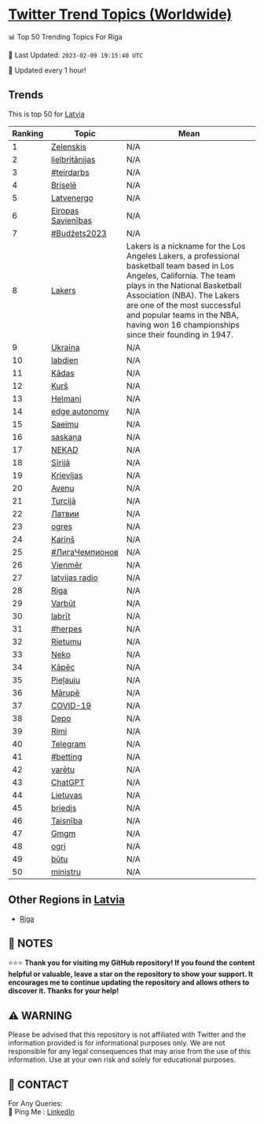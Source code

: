 [Twitter Trend Topics (Worldwide)](https://github.com/ErcinDedeoglu/Twitter-Trend-Topics)
==========


📊 Top 50 Trending Topics For Riga

📆 Last Updated: `2023-02-09 19:15:40 UTC`

🔧 Updated every 1 hour!


## Trends

This is top 50 for [Latvia](</Latvia>)

| Ranking | Topic | Mean |
| ------- | ------------ | ------------ |
| 1 | [Zelenskis](http://twitter.com/search?q=Zelenskis) | N/A |
| 2 | [lielbritānijas](http://twitter.com/search?q=lielbrit%c4%81nijas) | N/A |
| 3 | [#teirdarbs](http://twitter.com/search?q=%23teirdarbs) | N/A |
| 4 | [Briselē](http://twitter.com/search?q=Brisel%c4%93) | N/A |
| 5 | [Latvenergo](http://twitter.com/search?q=Latvenergo) | N/A |
| 6 | [Eiropas Savienības](http://twitter.com/search?q=Eiropas+Savien%c4%abbas) | N/A |
| 7 | [#Budžets2023](http://twitter.com/search?q=%23Bud%c5%beets2023) | N/A |
| 8 | [Lakers](http://twitter.com/search?q=Lakers) | Lakers is a nickname for the Los Angeles Lakers, a professional basketball team based in Los Angeles, California. The team plays in the National Basketball Association (NBA). The Lakers are one of the most successful and popular teams in the NBA, having won 16 championships since their founding in 1947. |
| 9 | [Ukraina](http://twitter.com/search?q=Ukraina) | N/A |
| 10 | [labdien](http://twitter.com/search?q=labdien) | N/A |
| 11 | [Kādas](http://twitter.com/search?q=K%c4%81das) | N/A |
| 12 | [Kurš](http://twitter.com/search?q=Kur%c5%a1) | N/A |
| 13 | [Helmani](http://twitter.com/search?q=Helmani) | N/A |
| 14 | [edge autonomy](http://twitter.com/search?q=edge+autonomy) | N/A |
| 15 | [Saeimu](http://twitter.com/search?q=Saeimu) | N/A |
| 16 | [saskaņa](http://twitter.com/search?q=saska%c5%86a) | N/A |
| 17 | [NEKAD](http://twitter.com/search?q=NEKAD) | N/A |
| 18 | [Sīrijā](http://twitter.com/search?q=S%c4%abrij%c4%81) | N/A |
| 19 | [Krievijas](http://twitter.com/search?q=Krievijas) | N/A |
| 20 | [Avenu](http://twitter.com/search?q=Avenu) | N/A |
| 21 | [Turcijā](http://twitter.com/search?q=Turcij%c4%81) | N/A |
| 22 | [Латвии](http://twitter.com/search?q=%d0%9b%d0%b0%d1%82%d0%b2%d0%b8%d0%b8) | N/A |
| 23 | [ogres](http://twitter.com/search?q=ogres) | N/A |
| 24 | [Kariņš](http://twitter.com/search?q=Kari%c5%86%c5%a1) | N/A |
| 25 | [#ЛигаЧемпионов](http://twitter.com/search?q=%23%d0%9b%d0%b8%d0%b3%d0%b0%d0%a7%d0%b5%d0%bc%d0%bf%d0%b8%d0%be%d0%bd%d0%be%d0%b2) | N/A |
| 26 | [Vienmēr](http://twitter.com/search?q=Vienm%c4%93r) | N/A |
| 27 | [latvijas radio](http://twitter.com/search?q=latvijas+radio) | N/A |
| 28 | [Riga](http://twitter.com/search?q=Riga) | N/A |
| 29 | [Varbūt](http://twitter.com/search?q=Varb%c5%abt) | N/A |
| 30 | [labrīt](http://twitter.com/search?q=labr%c4%abt) | N/A |
| 31 | [#herpes](http://twitter.com/search?q=%23herpes) | N/A |
| 32 | [Rietumu](http://twitter.com/search?q=Rietumu) | N/A |
| 33 | [Neko](http://twitter.com/search?q=Neko) | N/A |
| 34 | [Kāpēc](http://twitter.com/search?q=K%c4%81p%c4%93c) | N/A |
| 35 | [Pieļauju](http://twitter.com/search?q=Pie%c4%bcauju) | N/A |
| 36 | [Mārupē](http://twitter.com/search?q=M%c4%81rup%c4%93) | N/A |
| 37 | [COVID-19](http://twitter.com/search?q=COVID-19) | N/A |
| 38 | [Depo](http://twitter.com/search?q=Depo) | N/A |
| 39 | [Rimi](http://twitter.com/search?q=Rimi) | N/A |
| 40 | [Telegram](http://twitter.com/search?q=Telegram) | N/A |
| 41 | [#betting](http://twitter.com/search?q=%23betting) | N/A |
| 42 | [varētu](http://twitter.com/search?q=var%c4%93tu) | N/A |
| 43 | [ChatGPT](http://twitter.com/search?q=ChatGPT) | N/A |
| 44 | [Lietuvas](http://twitter.com/search?q=Lietuvas) | N/A |
| 45 | [briedis](http://twitter.com/search?q=briedis) | N/A |
| 46 | [Taisnība](http://twitter.com/search?q=Taisn%c4%abba) | N/A |
| 47 | [Gmgm](http://twitter.com/search?q=Gmgm) | N/A |
| 48 | [ogri](http://twitter.com/search?q=ogri) | N/A |
| 49 | [būtu](http://twitter.com/search?q=b%c5%abtu) | N/A |
| 50 | [ministru](http://twitter.com/search?q=ministru) | N/A |



## Other Regions in [Latvia](</Latvia>)

* [Riga](</Latvia/Riga.md>)



## 📝 NOTES

⭐⭐⭐ **Thank you for visiting my GitHub repository! If you found the content helpful or valuable, leave a star on the repository to show your support. It encourages me to continue updating the repository and allows others to discover it. Thanks for your help!**


## ⚠️ WARNING

Please be advised that this repository is not affiliated with Twitter and the information provided is for informational purposes only. We are not responsible for any legal consequences that may arise from the use of this information. Use at your own risk and solely for educational purposes.


## 📨 CONTACT

 For Any Queries:  
            🏓 Ping Me : [LinkedIn](https://www.linkedin.com/in/ercindedeoglu/)
